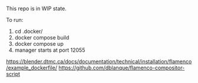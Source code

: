 This repo is in WIP state.

To run:
1. cd .docker/
2. docker compose build
3. docker compose up
4. manager starts at port 12055

https://blender.dtmc.ca/docs/documentation/technical/installation/flamenco/example_dockerfile/
https://github.com/dblanque/flamenco-compositor-script